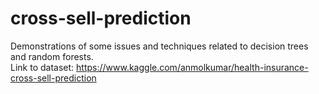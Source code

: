 # cross-sell-prediction
Demonstrations of some issues and techniques related to decision trees and random forests.  
Link to dataset: https://www.kaggle.com/anmolkumar/health-insurance-cross-sell-prediction  
